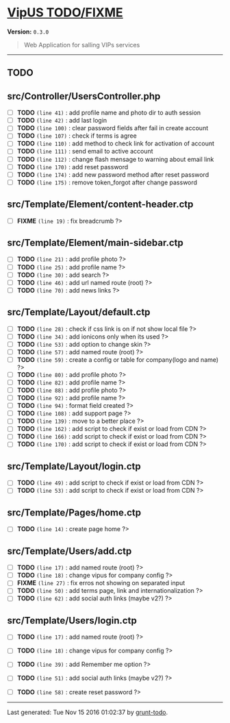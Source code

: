 # [VipUS TODO/FIXME]( https://github.com/herberthudson/VipUS#readme )

**Version:** `0.3.0`

> Web Application for salling VIPs services

* * *

## TODO

## src/Controller/UsersController.php

-  [ ] **TODO** `(line 41)` : add profile name and photo dir to auth session
-  [ ] **TODO** `(line 42)` : add last login
-  [ ] **TODO** `(line 100)` : clear password fields after fail in create account
-  [ ] **TODO** `(line 107)` : check if terms is agree
-  [ ] **TODO** `(line 110)` : add method to check link for activation of account
-  [ ] **TODO** `(line 111)` : send email to active account
-  [ ] **TODO** `(line 112)` : change flash mensage to warning about email link
-  [ ] **TODO** `(line 170)` : add reset password
-  [ ] **TODO** `(line 174)` : add new password method after reset password
-  [ ] **TODO** `(line 175)` : remove token_forgot after change password

## src/Template/Element/content-header.ctp

-  [ ] **FIXME** `(line 19)` : fix breadcrumb ?>

## src/Template/Element/main-sidebar.ctp

-  [ ] **TODO** `(line 21)` : add profile photo ?>
-  [ ] **TODO** `(line 25)` : add profile name ?>
-  [ ] **TODO** `(line 30)` : add search ?>
-  [ ] **TODO** `(line 46)` : add url named route (root) ?>
-  [ ] **TODO** `(line 70)` : add news links ?>

## src/Template/Layout/default.ctp

-  [ ] **TODO** `(line 28)` : check if css link is on if not show local file ?>
-  [ ] **TODO** `(line 34)` : add ionicons only when its used ?>
-  [ ] **TODO** `(line 53)` : add option to change skin ?>
-  [ ] **TODO** `(line 57)` : add named route (root) ?>
-  [ ] **TODO** `(line 59)` : create a config or table for company(logo and name) ?>
-  [ ] **TODO** `(line 80)` : add profile photo ?>
-  [ ] **TODO** `(line 82)` : add profile name ?>
-  [ ] **TODO** `(line 88)` : add profile photo ?>
-  [ ] **TODO** `(line 92)` : add profile name ?>
-  [ ] **TODO** `(line 94)` : format field created ?>
-  [ ] **TODO** `(line 108)` : add support page ?>
-  [ ] **TODO** `(line 139)` : move to a better place ?>
-  [ ] **TODO** `(line 162)` : add script to check if exist or load from CDN ?>
-  [ ] **TODO** `(line 166)` : add script to check if exist or load from CDN ?>
-  [ ] **TODO** `(line 170)` : add script to check if exist or load from CDN ?>

## src/Template/Layout/login.ctp

-  [ ] **TODO** `(line 49)` : add script to check if exist or load from CDN ?>
-  [ ] **TODO** `(line 53)` : add script to check if exist or load from CDN ?>

## src/Template/Pages/home.ctp

-  [ ] **TODO** `(line 14)` : create page home ?>

## src/Template/Users/add.ctp

-  [ ] **TODO** `(line 17)` : add named route (root) ?>
-  [ ] **TODO** `(line 18)` : change vipus for company config ?>
-  [ ] **FIXME** `(line 27)` : fix erros not showing on separated input
-  [ ] **TODO** `(line 50)` : add terms page, link and internationalization ?>
-  [ ] **TODO** `(line 62)` : add social auth links (maybe v2?) ?>

## src/Template/Users/login.ctp

-  [ ] **TODO** `(line 17)` : add named route (root) ?>
-  [ ] **TODO** `(line 18)` : change vipus for company config ?>
-  [ ] **TODO** `(line 39)` : add Remember me option ?>
-  [ ] **TODO** `(line 51)` : add social auth links (maybe v2?) ?>
-  [ ] **TODO** `(line 58)` : create reset password ?>


* * *

Last generated: Tue Nov 15 2016 01:02:37 by [grunt-todo](https://github.com/leny/grunt-todo).
